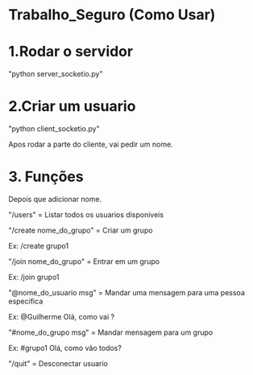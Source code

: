 # Trabalho_Seguro (Como Usar)

# 1.Rodar o servidor
"python server_socketio.py"

# 2.Criar um usuario
"python client_socketio.py"

Apos rodar a parte do cliente, vai pedir um nome.

# 3. Funções
Depois que adicionar nome.

"/users" = Listar todos os usuarios disponiveis

"/create nome_do_grupo" = Criar um grupo

Ex: /create grupo1

"/join nome_do_grupo" = Entrar em um grupo

Ex: /join grupo1

"@nome_do_usuario msg" = Mandar uma mensagem para uma pessoa especifica

Ex: @Guilherme Olá, como vai ?

"#nome_do_grupo msg" = Mandar mensagem para um grupo

Ex: #grupo1 Olá, como vão todos?

"/quit" = Desconectar usuario
